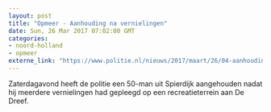 ```yaml
---
layout: post
title: "Opmeer - Aanhouding na vernielingen"
date: Sun, 26 Mar 2017 07:02:00 GMT
categories: 
- noord-holland 
- opmeer 
externe_link: "https://www.politie.nl/nieuws/2017/maart/26/04-aanhouding-na-vernielingen.html"
---
```


Zaterdagavond heeft de politie een 50-man uit Spierdijk aangehouden nadat hij meerdere vernielingen had gepleegd op een recreatieterrein aan De Dreef.
